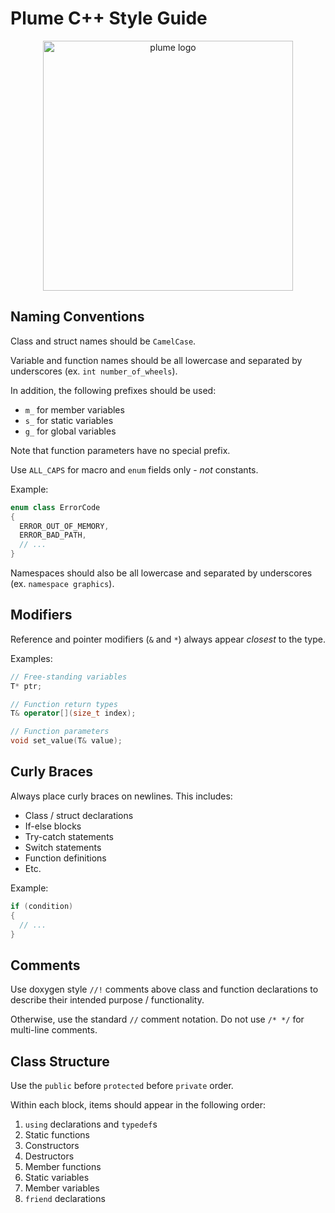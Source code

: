 # Plume C++ Style Guide

<p align="center">
  <img src="https://github.com/mwalczyk/plume/blob/master/logo.svg" alt="plume logo" width="400" height="auto"/>
</p>

## Naming Conventions

Class and struct names should be `CamelCase`.

Variable and function names should be all lowercase and separated by underscores (ex. `int number_of_wheels`).

In addition, the following prefixes should be used:
- `m_` for member variables
- `s_` for static variables
- `g_` for global variables

Note that function parameters have no special prefix.

Use `ALL_CAPS` for macro and `enum` fields only - *not* constants.

Example:
```cpp
enum class ErrorCode
{
  ERROR_OUT_OF_MEMORY,
  ERROR_BAD_PATH,
  // ...
}
```

Namespaces should also be all lowercase and separated by underscores (ex. `namespace graphics`).

## Modifiers

Reference and pointer modifiers (`&` and `*`) always appear *closest* to the type.

Examples:
```cpp
// Free-standing variables
T* ptr;

// Function return types
T& operator[](size_t index);

// Function parameters
void set_value(T& value);
```

## Curly Braces

Always place curly braces on newlines. This includes:
- Class / struct declarations
- If-else blocks
- Try-catch statements
- Switch statements
- Function definitions
- Etc.

Example:
```cpp
if (condition)
{
  // ...
}
```

## Comments

Use doxygen style `//!` comments above class and function declarations to describe their
intended purpose / functionality.

Otherwise, use the standard `//` comment notation. Do not use `/* */` for multi-line comments.

## Class Structure

Use the `public` before `protected` before `private` order.

Within each block, items should appear in the following order:

1. `using` declarations and `typedef`s
2. Static functions
3. Constructors
4. Destructors
5. Member functions
6. Static variables
7. Member variables
8. `friend` declarations
